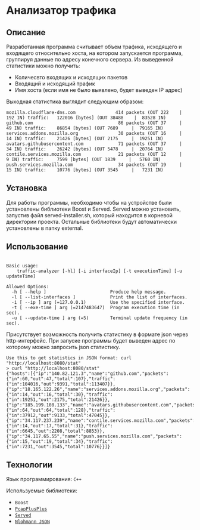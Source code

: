 # Анализатор трафика

## Описание

Разработанная программа считывает объем трафика, исходящего и входящего относительно
хоста, на котором запускается программа, группируя данные по адресу конечного
сервера. Из выведенной статистики можно получить:

- Количесвто входящих и исходящих пакетов
- Входящий и исходящий трафик
- Имя хоста (если имя не было выявлено, будет выведен IP адрес)

Выходная статистика выглядит следующим образом:

```console
mozilla.cloudflare-dns.com               414 packets (OUT 222    |    192 IN) traffic:   122016 [bytes] (OUT 38488    |  83528 IN)
github.com                                86 packets (OUT 37     |     49 IN) traffic:    86854 [bytes] (OUT 7689     |  79165 IN)
services.addons.mozilla.org               30 packets (OUT 16     |     14 IN) traffic:    21426 [bytes] (OUT 2175     |  19251 IN)
avatars.githubusercontent.com             71 packets (OUT 37     |     34 IN) traffic:    26242 [bytes] (OUT 5478     |  20764 IN)
contile.services.mozilla.com              21 packets (OUT 12     |      9 IN) traffic:     7599 [bytes] (OUT 1839     |   5760 IN)
push.services.mozilla.com                 34 packets (OUT 19     |     15 IN) traffic:    10776 [bytes] (OUT 3545     |   7231 IN)
```

## Установка

Для работы программы, необходимо чтобы на устройстве были установлены библиотеки Boost и Served.
Served можно установить, запустив файл served-installer.sh, который находится в корневой директории проекта.
Остальные библиотеки будут автоматически установлены в папку external.

## Использование

```console

Basic usage:
    traffic-analyzer [-hl] [-i interfaceIp] [-t executionTime] [-u updateTime]

Allowed Options:
  -h [ --help ]                        Produce help message.
  -l [ --list-interfaces ]             Print the list of interfaces.
  -i [ --ip ] arg (=127.0.0.1)         Use the specified interface.
  -t [ --exe-time ] arg (=2147483647)  Program execution time (in sec).
  -u [ --update-time ] arg (=5)        Terminal update frequency (in sec).
```

Присутствует возможность получить статистику в формате json через http-интерфейс.
При запуске программы будет выведен адрес по которому можно запросить json статистику.

```console
Use this to get statistics in JSON format: curl "http://localhost:8080/stat"
> curl "http://localhost:8080/stat"
{"hosts":[{"ip":"140.82.121.3","name":"github.com","packets":{"in":60,"out":47,"total":107},"traffic":{"in":104016,"out":9391,"total":113407}},{"ip":"18.165.122.26","name":"services.addons.mozilla.org","packets":{"in":14,"out":16,"total":30},"traffic":{"in":19251,"out":2175,"total":21426}},{"ip":"185.199.108.133","name":"avatars.githubusercontent.com","packets":{"in":64,"out":64,"total":128},"traffic":{"in":37912,"out":9133,"total":47045}},{"ip":"34.117.237.239","name":"contile.services.mozilla.com","packets":{"in":14,"out":17,"total":31},"traffic":{"in":6645,"out":2208,"total":8853}},{"ip":"34.117.65.55","name":"push.services.mozilla.com","packets":{"in":15,"out":19,"total":34},"traffic":{"in":7231,"out":3545,"total":10776}}]}
```

## Технологии

Язык программирования: `С++`

Используемые библиотеки:

- `Boost`
- [`PcapPlusPlus`](https://pcapplusplus.github.io/)
- [`Served`](http://underthehood.meltwater.com/served/)
- [`Nlohmann JSON`](https://json.nlohmann.me/)

